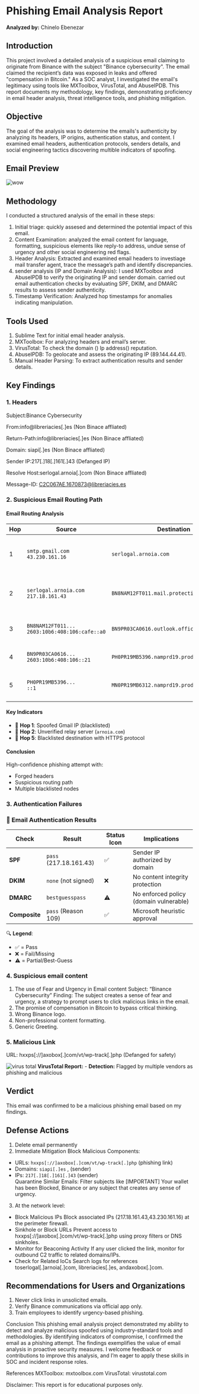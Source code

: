 # Phishing Email Analysis Report
**Analyzed by:** Chinelo Ebenezar  

## Introduction <a id="introduction "></a>
This project involved a detailed analysis of a suspicious email claiming to originate from Binance with the subject "Binance cybersecurity". The email claimed the recipient’s data was exposed in leaks and offered "compensation in Bitcoin." As a SOC analyst, I investigated the email's legitimacy using tools like MXToolbox, VirusTotal, and AbuseIPDB. This report documents my methodology, key findings, demonstrating proficiency in email header analysis, threat intelligence tools, and phishing mitigation.

## Objective <a id="objective"></a>  
The goal of the analysis was to determine the emails's authenticity by analyzing its headers, IP origins, authentication status, and content. I examined email headers, authentication protocols, senders details, and social engineering tactics discovering multible indicators of spoofing.

## Email Preview <a id="email preview"></a>
 ![wow](https://github.com/user-attachments/assets/c0d87fcd-9770-470c-94c4-4b3f8d05df72)

## Methodology <a id="methodology"></a> 
I conducted a structured analysis of the email in these steps: 
1. Initial triage: quickly assesed and determined the potential impact of this email.
2. Content Examination: analyzed the email content for language, formatting, suspicious elements like reply-to address, undue sense of urgency and other social engineering red flags.
3.  Header Analysis: Extracted and examined email headers to investiage mail transfer agent, trace the message’s path and identify discrepancies. 
4.  sender analysis (IP and Domain Analysis): I used MXToolbox and AbuseIPDB to verify the originating IP and sender domain. carried out email authentication checks by evaluating SPF, DKIM, and DMARC results to assess sender authenticity.
5. Timestamp Verification: Analyzed hop timestamps for anomalies indicating manipulation.

## Tools Used <a id="tools used"></a>
1. Sublime Text for initial email header analysis.
2. MXToolbox: For analyzing headers and email’s server.
3. VirusTotal: To check the domain () Ip address() reputation.
4. AbuseIPDB: To geolocate and assess the originating IP (89.144.44.41).
5. Manual Header Parsing: To extract authentication results and sender details.

## Key Findings <a id="key findings"></a>

### 1. Headers
Subject:Binance Cybersecurity

From:info@libreriacies[.]es (Non Binace affliated)

Return-Path:info@libreriacies[.]es (Non Binace affliated)

Domain: 	siapi[.]es (Non Binace affliated)

Sender IP:217[.]18[.]161[.]43 (Defanged IP)

Resolve Host:serlogal.arnoia[.]com (Non Binace affliated)

Message-ID:	<C2C067AE.1670873@libreriacies.es>

### 2. Suspicious Email Routing Path
#### Email Routing Analysis
| Hop | Source | Destination | Status | Notes |
|-----|--------|-------------|--------|-------|
| 1 | `smtp.gmail.com`<br>`43.230.161.16` | `serlogal.arnoia.com` | ❌ Blacklisted | **Spoofed Gmail IP** - Not a valid Google server |
| 2 | `serlogal.arnoia.com`<br>`217.18.161.43` | `BN8NAM12FT011.mail.protection.outlook.com` | ✅ Clean | 6s delay - Suspicious relay before Microsoft |
| 3 | `BN8NAM12FT011...`<br>`2603:10b6:408:106:cafe::a0` | `BN9PR03CA0616.outlook.office365.com` | ✅ Clean | Normal Microsoft internal transfer |
| 4 | `BN9PR03CA0616...`<br>`2603:10b6:408:106::21` | `PH0PR19MB5396.namprd19.prod.outlook.com` | ✅ Clean | Standard Microsoft routing |
| 5 | `PH0PR19MB5396...`<br>`::1` | `MN0PR19MB6312.namprd19.prod.outlook.com` | ❌ Blacklisted | **HTTPS anomaly** - Loopback IP abuse |

#### Key Indicators
- 🚩 **Hop 1**: Spoofed Gmail IP (blacklisted)
- 🚩 **Hop 2**: Unverified relay server (`arnoia.com`)
- 🚩 **Hop 5**: Blacklisted destination with HTTPS protocol

#### Conclusion
High-confidence phishing attempt with:
- Forged headers
- Suspicious routing path
- Multiple blacklisted nodes	

### 3. Authentication Failures

### 📧 Email Authentication Results

| Check         | Result               | Status Icon | Implications                              |
|--------------|----------------------|-------------|-------------------------------------------|
| **SPF**      | `pass` (217.18.161.43) | ✅          | Sender IP authorized by domain            |
| **DKIM**     | `none` (not signed)  | ❌          | No content integrity protection           |
| **DMARC**    | `bestguesspass`      | ⚠️          | No enforced policy (domain vulnerable)    |
| **Composite**| `pass` (Reason 109)  | ✅          | Microsoft heuristic approval              |

🔍 **Legend**:
- ✅ = Pass
- ❌ = Fail/Missing
- ⚠️ = Partial/Best-Guess

### 4. Suspicious email content
1. The use of Fear and Urgency in Email content
Subject: “Binance Cybersecurity”
Finding: The subject creates a sense of fear and urgency, a strategy to prompt users to click malicious links in the email.
2. The promise of compensation in Bitcoin to bypass critical thinking.
3. Wrong Binance logo.
4. Non-professional content formatting.
5. Generic Greeting.

### 5. Malicious Link

URL: hxxps[://]axobox[.]com/vt/wp-track[.]php (Defanged for safety)

![virus total](https://github.com/user-attachments/assets/8b7e1f4c-3c68-4e15-b941-5976c924724c)
**VirusTotal Report:** - **Detection:** Flagged by multiple vendors as phishing and malicious

## Verdict <a id="verdict"></a> 
This email was confirmed to be a malicious phishing email based on my findings.


## Defense Actions <a id="defense actions"></a>
1. Delete email permanently
2. Immediate Mitigation
Block Malicious Components:
- URLs: `hxxps[://]axobox[.]com/vt/wp-track[.]php`  (phishing link)  
- Domains: `siapi[.]es` , (sender)
- IPs: `217[.]18[.]161[.]43` (sender)  
Quarantine Similar Emails: Filter subjects like [IMPORTANT] Your wallet has been Blocked, Binance or any subject that creates any sense of urgency.

3. At the network level:
- Block Malicious IPs	Block associated IPs (217.18.161.43,43.230.161.16) at the perimeter firewall.
- Sinkhole or Block URLs	Prevent access to hxxps[://]axobox[.]com/vt/wp-track[.]php using proxy filters or DNS sinkholes.
- Monitor for Beaconing Activity	If any user clicked the link, monitor for outbound C2 traffic to related domains/IPs.
- Check for Related IoCs	Search logs for references toserlogal[.]arnoia[.]com, libreriacies[.]es, andaxobox[.]com.

## Recommendations for Users and Organizations <a id="recommendations for users and organizations"></a>
1. Never click links in unsolicited emails.
2. Verify Binance communications via official app only.
3. Train employees to identify urgency-based phishing.


Conclusion
This phishing email analysis project demonstrated my ability to detect and analyze malicious spoofed using industry-standard tools and methodologies. By identifying  indicators of compromise, I confirmed the email as a phishing attempt. The findings exemplifies the value of  email analysis in proactive security measures. I welcome feedback or contributions to improve this analysis, and I’m eager to apply these skills in SOC and  incident response roles.

References
MXToolbox: mxtoolbox.com
VirusTotal: virustotal.com

Disclaimer: This report is for educational purposes only.
